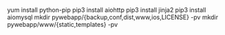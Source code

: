 yum install python-pip
pip3 install aiohttp
pip3 install jinja2
pip3 install aiomysql
mkdir pywebapp/{backup,conf,dist,www,ios,LICENSE} -pv
mkdir pywebapp/www/{static,templates} -pv

